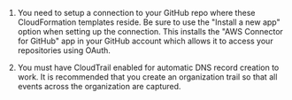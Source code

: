 1) You need to setup a connection to your GitHub repo where these CloudFormation templates reside. Be sure to use the "Install a new app" option when setting up the connection. This installs the "AWS Connector for GitHub" app in your GitHub account which allows it to access your repositories using OAuth.

2) You must have CloudTrail enabled for automatic DNS record creation to work. It is recommended that you create an organization trail so that all events across the organization are captured.
